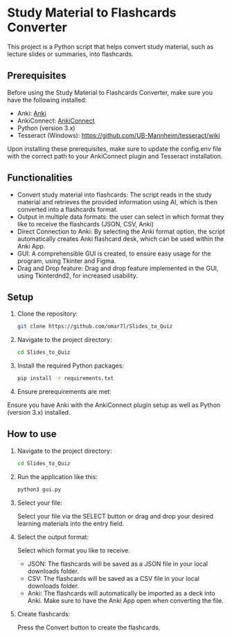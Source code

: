 # Study Material to Flashcards Converter

This project is a Python script that helps convert study material, such as lecture slides or summaries, into flashcards.

## Prerequisites

Before using the Study Material to Flashcards Converter, make sure you have the following installed:

- Anki: [Anki](https://apps.ankiweb.net/)
- AnkiConnect: [AnkiConnect](https://github.com/FooSoft/anki-connect)
- Python (version 3.x)
- Tesseract (Windows): https://github.com/UB-Mannheim/tesseract/wiki

Upon installing these prerequisites, make sure to update the config.env file with the correct path to your AnkiConnect plugin and Tesseract installation.

## Functionalities

- Convert study material into flashcards: The script reads in the study material and retrieves the provided information using AI, which is then converted into a flashcards format.
- Output in multiple data formats: the user can select in which format they like to receive the flashcards (JSON, CSV, Anki)
- Direct Connection to Anki: By selecting the Anki format option, the script automatically creates Anki flashcard desk, which can be used within the Anki App.
- GUI: A comprehensible GUI is created, to ensure easy usage for the program, using Tkinter and Figma.
- Drag and Drop feature: Drag and drop feature implemented in the GUI, using Tkinterdnd2, for increased usability. 

## Setup

1. Clone the repository:

   ```bash
   git clone https://github.com/omar7l/Slides_to_Quiz

2. Navigate to the project directory:

   ```bash
   cd Slides_to_Quiz

3. Install the required Python packages:

   ```bash
   pip install -r requirements.txt

4. Ensure prerequirements are met:

Ensure you have Anki with the AnkiConnect plugin setup as well as Python (version 3.x) installed.

## How to use

1. Navigate to the project directory:

   ```bash
   cd Slides_to_Quiz

2. Run the application like this:

   ```bash
   python3 gui.py

3. Select your file:

   Select your file via the SELECT button or drag and drop your desired learning materials into the entry field.

4. Select the output format:

   Select which format you like to receive.

   - JSON: The flashcards will be saved as a JSON file in your local downloads folder.
   - CSV: The flashcards will be saved as a CSV file in your local downloads folder.
   - Anki: The flashcards will automatically be imported as a deck into Anki. Make sure to have the Anki App open when converting the file.

5. Create flashcards:

   Press the Convert button to create the flashcards.
   

   
